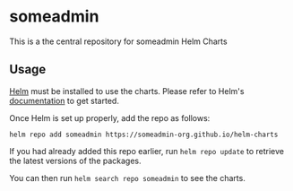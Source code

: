 # someadmin

This is a the central repository for someadmin Helm Charts

## Usage

[Helm](https://helm.sh) must be installed to use the charts.
Please refer to Helm's [documentation](https://helm.sh/docs/) to get started.

Once Helm is set up properly, add the repo as follows:

```console
helm repo add someadmin https://someadmin-org.github.io/helm-charts
```

If you had already added this repo earlier, run `helm repo update` to retrieve the latest versions of the packages.

You can then run `helm search repo someadmin` to see the charts.
